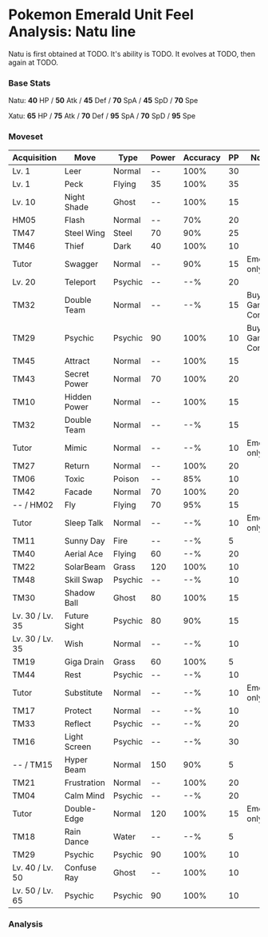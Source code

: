 # Pokemon Emerald Unit Feel Analysis: Natu line

Natu is first obtained at TODO. It's ability is TODO. It evolves at TODO, then again at TODO.

### Base Stats

Natu: **40** HP / **50** Atk / **45** Def / **70** SpA / **45** SpD / **70** Spe

Xatu: **65** HP / **75** Atk / **70** Def / **95** SpA / **70** SpD / **95** Spe

### Moveset

|Acquisition    |Move        |Type   |Power|Accuracy|PP |Notes                    |
|---            |---         |---    |---  |---     |---|---                      |
|Lv. 1          |Leer        |Normal |--   |100%    |30 |                         |
|Lv. 1          |Peck        |Flying |35   |100%    |35 |                         |
|Lv. 10         |Night Shade |Ghost  |--   |100%    |15 |                         |
|HM05           |Flash       |Normal |--   |70%     |20 |                         |
|TM47           |Steel Wing  |Steel  |70   |90%     |25 |                         |
|TM46           |Thief       |Dark   |40   |100%    |10 |                         |
|Tutor          |Swagger     |Normal |--   |90%     |15 |Emerald only             |
|Lv. 20         |Teleport    |Psychic|--   |--%     |20 |                         |
|TM32           |Double Team |Normal |--   |--%     |15 |Buy at Game Corner       |
|TM29           |Psychic     |Psychic|90   |100%    |10 |Buy at Game Corner       |
|TM45           |Attract     |Normal |--   |100%    |15 |                         |
|TM43           |Secret Power|Normal |70   |100%    |20 |                         |
|TM10           |Hidden Power|Normal |--   |100%    |15 |                         |
|TM32           |Double Team |Normal |--   |--%     |15 |                         |
|Tutor          |Mimic       |Normal |--   |--%     |10 |Emerald only             |
|TM27           |Return      |Normal |--   |100%    |20 |                         |
|TM06           |Toxic       |Poison |--   |85%     |10 |                         |
|TM42           |Facade      |Normal |70   |100%    |20 |                         |
|-- / HM02      |Fly         |Flying |70   |95%     |15 |                         |
|Tutor          |Sleep Talk  |Normal |--   |--%     |10 |Emerald only             |
|TM11           |Sunny Day   |Fire   |--   |--%     |5  |                         |
|TM40           |Aerial Ace  |Flying |60   |--%     |20 |                         |
|TM22           |SolarBeam   |Grass  |120  |100%    |10 |                         |
|TM48           |Skill Swap  |Psychic|--   |--%     |10 |                         |
|TM30           |Shadow Ball |Ghost  |80   |100%    |15 |                         |
|Lv. 30 / Lv. 35|Future Sight|Psychic|80   |90%     |15 |                         |
|Lv. 30 / Lv. 35|Wish        |Normal |--   |--%     |10 |                         |
|TM19           |Giga Drain  |Grass  |60   |100%    |5  |                         |
|TM44           |Rest        |Psychic|--   |--%     |10 |                         |
|Tutor          |Substitute  |Normal |--   |--%     |10 |Emerald only             |
|TM17           |Protect     |Normal |--   |--%     |10 |                         |
|TM33           |Reflect     |Psychic|--   |--%     |20 |                         |
|TM16           |Light Screen|Psychic|--   |--%     |30 |                         |
|-- / TM15      |Hyper Beam  |Normal |150  |90%     |5  |                         |
|TM21           |Frustration |Normal |--   |100%    |20 |                         |
|TM04           |Calm Mind   |Psychic|--   |--%     |20 |                         |
|Tutor          |Double-Edge |Normal |120  |100%    |15 |Emerald only             |
|TM18           |Rain Dance  |Water  |--   |--%     |5  |                         |
|TM29           |Psychic     |Psychic|90   |100%    |10 |                         |
|Lv. 40 / Lv. 50|Confuse Ray |Ghost  |--   |100%    |10 |                         |
|Lv. 50 / Lv. 65|Psychic     |Psychic|90   |100%    |10 |                         |

### Analysis
